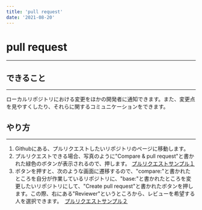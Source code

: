 ```yaml
---
title: 'pull request' 
date: '2021-08-20'
---
```


# pull request
---

## できること
---

ローカルリポジトリにおける変更をほかの開発者に通知できます。また、変更点を見やすくしたり、それらに関するコミュニケーションをできます。

## やり方
---

1. Githubにある、プルリクエストしたいリポジトリのページに移動します。
2. プルリクエストできる場合、写真のように"Compare & pull request"と書かれた緑色のボタンが表示されるので、押します。
[プルリクエストサンプル１](https://imgur.com/a/VhNRe0t)
3. ボタンを押すと、次のような画面に遷移するので、"compare:"と書かれたところを自分が作業しているリポジトリに、"base:"と書かれたところを変更したいリポジトリにして、"Create pull request"と書かれたボタンを押します。この際、右にある"Reviewer"というところから、レビューを希望する人を選択できます。　[プルリクエストサンプル２](https://imgur.com/a/3zKdKEU)